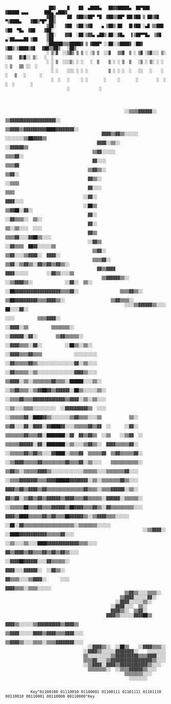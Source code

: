                        ██▓     █    ██  ▄████▄   ██▓▓█████▄  ██▀███  ▓█████ ▄▄▄       ███▄ ▄███▓ 
                      ▓██▒     ██  ▓██▒▒██▀ ▀█  ▓██▒▒██▀ ██▌▓██ ▒ ██▒▓█   ▀▒████▄    ▓██▒▀█▀ ██▒
                      ▒██░    ▓██  ▒██░▒▓█    ▄ ▒██▒░██   █▌▓██ ░▄█ ▒▒███  ▒██  ▀█▄  ▓██    ▓██░
                      ▒██░    ▓▓█  ░██░▒▓▓▄ ▄██▒░██░░▓█▄   ▌▒██▀▀█▄  ▒▓█  ▄░██▄▄▄▄██ ▒██    ▒██ 
                      ░██████▒▒▒█████▓ ▒ ▓███▀ ░░██░░▒████▓ ░██▓ ▒██▒░▒████▒▓█   ▓██▒▒██▒   ░██▒
                      ░ ▒░▓  ░░▒▓▒ ▒ ▒ ░ ░▒ ▒  ░░▓   ▒▒▓  ▒ ░ ▒▓ ░▒▓░░░ ▒░ ░▒▒   ▓▒█░░ ▒░   ░  ░
                      ░ ░ ▒  ░░░▒░ ░ ░   ░  ▒    ▒ ░ ░ ▒  ▒   ░▒ ░ ▒░ ░ ░  ░ ▒   ▒▒ ░░  ░      ░
                        ░ ░    ░░░ ░ ░ ░         ▒ ░ ░ ░  ░   ░░   ░    ░    ░   ▒   ░      ░   
                        ░  ░   ░     ░ ░       ░     ░       ░        ░  ░     ░  ░       ░   
                               ░             ░   

             
                                                                                                                                                      
                                                                                                                                                      
                                                        ░░▒▒▒▒▓▓▓▓▓▓░░                                                                                
                                                    ▒▒▓▓▓▓▓▓▓▓▓▓▓▓▓▓▓▓▓▓▓▓░░                                                                          
                                                ▒▒▓▓▓▓▒▒▓▓▓▓▓▓▓▓▓▓████▓▓▓▓▓▓▓▓░░                                                                      
                                              ▓▓▓▓▒▒▓▓▒▒░░░░░░  ░░░░░░░░▒▒██▓▓▓▓▒▒                                                                    
                                            ▓▓▓▓░░▒▒░░                    ░░▓▓▓▓▓▓▒▒                                                                  
                                          ▒▒▓▓░░░░░░                          ▒▒▒▒▓▓░░                                                                
                                          ▓▓░░░░                                ▒▒▒▒▓▓                                                                
                                        ▒▒▓▓▒▒░░                                  ▒▒▓▓░░                                                              
                                        ▓▓▒▒░░                                    ░░▒▒▒▒                                                              
                                        ▓▓░░░░                                      ▒▒▒▒                                                              
                                      ░░▓▓░░                                        ▓▓▓▓░░░░                                                          
                                      ░░██▒▒                                      ▒▒▓▓██░░▓▓░░                                                        
                                        ▓▓░░                                    ░░▓▓▒▒▒▒░░  ▒▒░░                                                      
                                        ▓▓░░                                    ▒▒░░▒▒░░░░  ░░░░                                                      
                                        ▓▓▒▒                                    ▒▒▒▒▓▓░░░░▓▓██▒▒░░░░                                                  
                                        ░░▓▓▒▒                                  ░░▓▓▒▒▒▒  ██▓▓░░░░░░▒▒                                                
                                          ▒▒▓▓░░                                ▒▒▓▓░░░░▒▒▓▓▓▓░░  ▓▓▓▓░░                                              
                                          ▒▒▒▒▓▓░░                            ▒▒▓▓░░▒▒▓▓▒▒░░▓▓▒▒▓▓▒▒▓▓▒▒░░                                            
                                            ▓▓▒▒▓▓▓▓                        ▓▓▓▓░░░░░░        ░░▓▓▒▒░░░░▒▒                                            
                                              ▒▒▓▓▓▓▓▓▒▒░░            ░░▒▒▓▓▓▓▒▒░░              ░░▓▓░░  ▒▒░░                                          
                                                ░░██▓▓▓▓▓▓▓▓▓▓▓▓▓▓▓▓▓▓▓▓▒▒▒▒▓▓░░                  ▒▒▒▒▓▓▒▒░░                                          
                                                    ▒▒██▓▓▓▓▓▓▓▓▓▓▒▒▒▒▓▓▓▓▒▒░░                    ▒▒▓▓▒▒▒▒░░                                          
                                                        ░░░░▒▒▓▓▓▓▓▓▒▒░░░░                        ██░░░░▓▓░░                                          
                                                                                    ░░░░          ▒▒▒▒▓▓▓▓░░                                          
                                                                              ░░▓▓▓▓░░▒▒          ▒▒▒▒▒▒▒▒░░                                          
                                                                          ░░▓▓▓▓▓▓░░▓▓░░        ▒▒▓▓▒▒▒▒▒▒░░                                          
                                                                      ░░▓▓▓▓▒▒▒▒░░▓▓░░          ░░██▒▒░░▒▒░░                                          
                                                                    ░░▓▓▓▓▒▒▒▒▓▓▒▒▒▒              ░░░░░░░░░░                                          
                                                                    ░░▓▓▒▒▒▒▒▒▓▓▒▒░░░░░░░░░░░░░░░░▓▓░░▒▒░░░░                                          
                                                                    ░░▓▓▒▒▒▒▒▒░░▒▒░░░░░░░░░░░░░░░░▓▓▓▓▒▒░░░░                                          
                                                                    ▒▒▓▓▓▓░░▒▒░░▒▒▒▒▒▒▒▒▓▓▒▒▒▒░░██████░░░░▒▒░░                                        
                                                                  ░░▒▒▓▓▒▒▒▒░░▒▒▓▓██▓▓▒▒▓▓▓▓▓▓░░██▒▒░░░░░░▒▒░░                                        
                                                                  ░░▒▒▒▒▓▓▒▒▒▒▓▓▓▓▓▓▓▓▓▓▓▓▓▓▒▒▓▓▓▓░░▒▒░░▒▒░░░░                                        
                                                                  ░░▒▒░░░░▒▒▒▒░░░░░░░░░░  ░░▓▓▓▓▓▓▓▓▓▓▒▒  ░░░░                                        
                                                                  ░░▒▒▒▒▒▒▓▓░░████▓▓▒▒░░░░░░░░▒▒▓▓▒▒▒▒░░░░▒▒            ▒▒░░                          
                                                                  ▒▒▓▓░░░░▓▓░░▓▓▓▓░░▓▓████▓▓░░░░▒▒▒▒▒▒▓▓▒▒▓▓  ░░      ░░▓▓░░                          
                                                                  ▒▒▒▒▒▒▒▒▓▓▒▒▒▒▓▓░░████████░░▓▓  ▓▓▒▒▓▓▒▒  ░░▒▒    ░░▒▒▓▓  ░░                        
                                                                  ▒▒▒▒▒▒▓▓▓▓▓▓░░▓▓░░████████░░▒▒░░░░▒▒▓▓▒▒░░  ▓▓▓▓▒▒▒▒▒▒▓▓░░                          
                                                                ░░▒▒▒▒▒▒▓▓▒▒▓▓▒▒░░░░▓▓████░░▒▒▒▒▓▓  ▒▒▒▒▒▒▓▓  ▒▒▓▓▒▒▒▒▒▒▓▓░░                          
                                                                ░░▒▒▓▓▓▓▒▒▒▒▒▒▓▓▒▒▒▒▒▒▒▒▒▒▓▓▒▒▒▒▓▓░░▒▒░░░░    ▒▒▒▒▒▒▒▒▒▒▒▒░░                          
                                                                  ▒▒▓▓▒▒░░▒▒▒▒▒▒▓▓▓▓▒▒░░░░░░░░░░░░░░▒▒▒▒▒▒░░░░▒▒▒▒▒▒▒▒▓▓░░░░                          
                                                                  ░░▒▒▒▒▓▓▓▓▓▓▓▓▒▒▒▒▓▓▓▓██████▓▓▓▓▓▓▓▓░░▒▒░░▒▒▒▒▒▒▒▒▓▓▒▒░░░░                          
                                                                ▓▓▓▓▒▒▓▓▒▒▓▓▓▓▒▒▓▓▒▒▒▒▒▒▒▒▒▒▒▒▒▒▒▒▓▓▒▒▒▒░░▒▒▒▒▓▓▓▓▓▓░░▒▒░░                            
                                                              ▓▓▒▒▓▓░░▒▒▓▓▒▒▓▓▒▒▓▓▓▓▓▓▒▒▓▓▓▓▒▒▒▒▓▓▒▒▒▒▒▒░░▓▓▓▓▓▓░░▒▒▒▒▒▒░░                            
                                                            ░░▒▒▒▒▒▒██▒▒▒▒▓▓▒▒▒▒▓▓▓▓▓▓▒▒██▓▓▓▓▒▒▒▒▓▓▒▒░░▓▓▒▒▒▒▒▒▒▒▒▒░░░░                              
                                                              ▓▓▓▓▒▒████▒▒▒▒▒▒▓▓▒▒▓▓▒▒▒▒██▓▓▓▓▓▓▒▒░░▒▒▓▓▓▓▒▒▒▒░░░░░░                                  
                                                                ░░██░░▓▓▒▒▒▒▒▒▒▒▒▒▒▒▒▒▒▒▒▒▒▒▒▒░░▒▒▒▒▒▒▒▒░░░░░░                                        
                                                                ░░▒▒▓▓▓▓░░  ░░████▓▓▓▓▓▓▓▓▓▓▓▓▒▒▒▒▒▒▓▓░░░░                                            
                                                              ░░▒▒░░░░▒▒░░░░████▓▓▓▓▓▓▓▓▓▓▓▓▓▓▒▒▒▒░░░░                                                
                                                                ▓▓▒▒▓▓▓▓▒▒▓▓▒▒▒▒▓▓▒▒▓▓▒▒▓▓▒▒░░░░                                                      
                                                              ░░▓▓▓▓██▓▓▓▓▓▓░░░░▓▓▒▒▒▒▒▒░░                                                            
                                                              ▓▓▓▓░░░░▓▓▓▓▓▓░░  ░░▓▓▒▒░░                                                              
                                                            ▓▓▒▒▒▒░░░░▒▒▓▓▓▓░░      ░░░░                                                              
                                                          ▓▓▓▓▒▒▒▒░░▒▒▒▒░░░░░░                                                                        
                                                        ▒▒▓▓▒▒░░░░▒▒▒▒░░                                                                              
                                                      ▒▒▓▓▓▓░░░░░░▓▓░░                                                                                
                                                    ░░▓▓▓▓░░░░░░▒▒░░                                                                                  
                                                  ░░▓▓▓▓░░░░  ▒▒░░                                                                                    
                                                  ▓▓▓▓▒▒░░  ▒▒▓▓░░                                                                                    
                                                ▓▓▓▓▒▒░░░░░░▓▓▓▓██▒▒                                                                                  
                                              ▓▓▓▓▒▒░░░░░░▒▒▓▓▓▓▓▓▓▓▓▓▒▒▓▓▓▓▒▒                                                                        
                                            ▒▒▓▓▓▓░░░░░░▓▓▓▓▒▒▓▓▓▓▒▒▒▒▓▓▓▓░░░░                                                                        
                                          ▒▒▓▓▓▓▒▒░░░░▒▒▒▒░░▒▒▒▒▓▓▓▓▓▓▓▓░░░░                                                                          
                                        ░░▓▓▓▓▒▒░░  ░░██▒▒    ░░▓▓▓▓▒▒▒▒░░                                                                            
                                      ░░▓▓▓▓▒▒░░░░░░▓▓▓▓▓▓▓▓░░    ░░░░░░░░                                                                            
                                      ▒▒░░░░░░░░░░▒▒▓▓▓▓▓▓▓▓▓▓▒▒▒▒▓▓▓▓░░░░                                                                            
                                      ▒▒▒▒▓▓░░░░▒▒▓▓▓▓▓▓▓▓▓▓▓▓▓▓▓▓▓▓▒▒░░░░                                                                            
                                      ░░▒▒▓▓▓▓░░▓▓▓▓▒▒▓▓▓▓▓▓▓▓▓▓▓▓▒▒░░░░                                                                              
                                        ▒▒▒▒▒▒▒▒░░  ░░▒▒▒▒▓▓▓▓▓▓▒▒░░░░                                                                                
                                                        ▒▒▒▒▒▒▒▒░░░░                                                                                  
                                                          ░░░░░░░░                                                                                    
                                                                                                                                                      
                                                                                                                                                      
               Key"01100100 01110010 01100001 01100111 01101111 01101110 00110010 00110001 00110000 00110000"Key                                               
